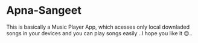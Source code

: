 # Apna-Sangeet
This is basically a Music Player App, which acesses only local downladed songs in your devices and you can play songs easily ..I hope you like it 🙃..
